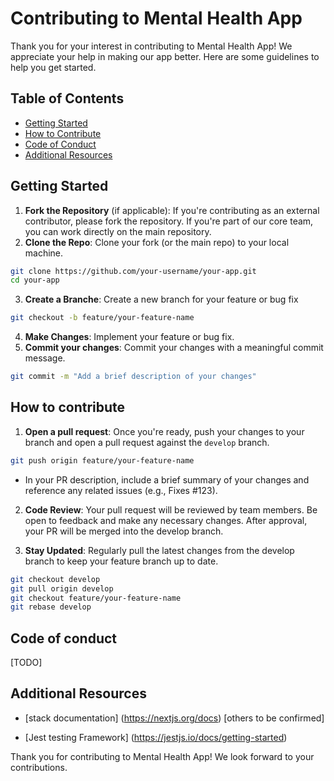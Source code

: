 # Contributing to Mental Health App

Thank you for your interest in contributing to Mental Health App! We appreciate your help in making our app better. Here are some guidelines to help you get started.

## Table of Contents
- [Getting Started](#getting-started)
- [How to Contribute](#how-to-contribute)
- [Code of Conduct](#code-of-conduct)
- [Additional Resources](#additional-resources)

## Getting Started

1. **Fork the Repository** (if applicable): If you're contributing as an external contributor, please fork the repository. If you're part of our core team, you can work directly on the main repository.
2. **Clone the Repo**: Clone your fork (or the main repo) to your local machine.
```bash
git clone https://github.com/your-username/your-app.git
cd your-app
```
3. **Create a Branche**: Create a new branch for your feature or bug fix
```bash
git checkout -b feature/your-feature-name
```
4. **Make Changes**: Implement your feature or bug fix.
5. **Commit your changes**: Commit your changes with a meaningful commit message.
```bash
git commit -m "Add a brief description of your changes"
```

## How to contribute
1. **Open a pull request**: Once you're ready, push your changes to your branch and open a pull request against the `develop` branch.
```bash
git push origin feature/your-feature-name
```
- In your PR description, include a brief summary of your changes and reference any related issues (e.g., Fixes #123).

2. **Code Review**: Your pull request will be reviewed by team members. Be open to feedback and make any necessary changes. After approval, your PR will be merged into the develop branch.

3. **Stay Updated**: Regularly pull the latest changes from the develop branch to keep your feature branch up to date.
```bash
git checkout develop
git pull origin develop
git checkout feature/your-feature-name
git rebase develop
```

## Code of conduct
[TODO]

## Additional Resources
- [stack documentation]
  (https://nextjs.org/docs)
  [others to be confirmed]
  
- [Jest testing Framework]
  (https://jestjs.io/docs/getting-started)

Thank you for contributing to Mental Health App! We look forward to your contributions.
